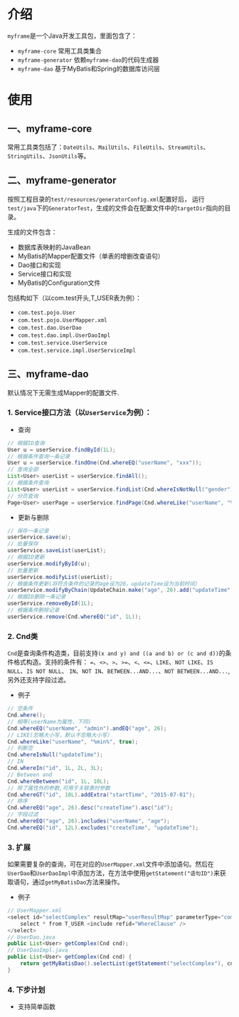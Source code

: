 # 介绍
`myframe`是一个Java开发工具包，里面包含了：
- `myframe-core`  常用工具类集合
- `myframe-generator`  依赖`myframe-dao`的代码生成器
- `myframe-dao`  基于MyBatis和Spring的数据库访问层

# 使用

## 一、myframe-core
常用工具类包括了：`DateUtils`、`MailUtils`、`FileUtils`、`StreamUtils`、`StringUtils`、`JsonUtils`等。

## 二、myframe-generator
按照工程目录的`test/resources/generatorConfig.xml`配置好后，
运行`test/java`下的`GeneratorTest`，生成的文件会在配置文件中的`targetDir`指向的目录。

生成的文件包含：
- 数据库表映射的JavaBean
- MyBatis的Mapper配置文件（单表的增删改查语句）
- Dao接口和实现
- Service接口和实现
- MyBatis的Configuration文件

包结构如下（以com.test开头,T_USER表为例）：
- `com.test.pojo.User`
- `com.test.pojo.UserMapper.xml`
- `com.test.dao.UserDao`
- `com.test.dao.impl.UserDaoImpl`
- `com.test.service.UserService`
- `com.test.service.impl.UserServiceImpl`

## 三、myframe-dao
默认情况下无需生成Mapper的配置文件.
### 1. Service接口方法（以`UserService`为例）：

- 查询

```Java
// 根据ID查询
User u = userService.findById(1L);
// 根据条件查询一条记录
User u = userService.findOne(Cnd.whereEQ("userName", "xxx"));
// 查询全部
List<User> userList = userService.findAll();
// 根据条件查询
List<User> userList = userService.findList(Cnd.whereIsNotNull("gender"));
// 分页查询
Page<User> userPage = userService.findPage(Cnd.whereLike("userName", "%admin%"), 1, 10);
```
- 更新与删除

```Java
// 保存一条记录
userService.save(u);
// 批量保存
userService.saveList(userList);
// 根据ID更新
userService.modifyById(u);
// 批量更新
userService.modifyList(userList);
// 根据条件更新(将符合条件的记录的age设为26，updateTime设为当前时间）
userService.modifyByChain(UpdateChain.make("age", 26).add("updateTime", DateUtils.now()).whereIn("id", 1L, 2L, 3L);
// 根据ID删除一条记录
userService.removeById(1L);
// 根据条件删除记录
userService.remove(Cnd.whereEQ("id", 1L));
```
### 2. Cnd类
`Cnd`是查询条件构造类，目前支持`(x and y) and ((a and b) or (c and d))`的条件格式构造。支持的条件有：
`=`、`<>`、`>`、`>=`、`<`、`<=`、`LIKE`、`NOT LIKE`、`IS NULL`、`IS NOT NULL`、
`IN`、`NOT IN`、`BETWEEN...AND...`、`NOT BETWEEN...AND...`,另外还支持字段过滤。
- 例子
```Java
// 空条件
Cnd.where();
// 相等(userName为属性，下同)
Cnd.whereEQ("userName", "admin").andEQ("age", 26); 
// LIKE(忽略大小写，默认不忽略大小写）
Cnd.whereLike("userName", "%min%", true);
// 判断空
Cnd.whereIsNull("updateTime");
// IN
Cnd.whereIn("id", 1L, 2L, 3L);
// Between and
Cnd.whereBetween("id", 1L, 10L);
// 除了属性外的参数,可用于关联表时参数
Cnd.whereGT("id", 10L).addExtra("startTime", "2015-07-01");
// 排序
Cnd.whereEQ("age", 26).desc("createTime").asc("id");
// 字段过滤
Cnd.whereEQ("age", 26).includes("userName", "age");
Cnd.whereEQ("id", 12L).excludes("createTime", "updateTime");
```
### 3. 扩展
如果需要复杂的查询，可在对应的`UserMapper.xml`文件中添加语句。然后在`UserDao`和`UserDaoImpl`中添加方法，在方法中使用`getStatement("语句ID")`来获取语句，通过`getMyBatisDao`方法来操作。
- 例子
```Java
// UserMapper.xml	
<select id="selectComplex" resultMap="userResultMap" parameterType="com.myframe.dao.util.Cnd">
	select * from T_USER <include refid="WhereClause" />
</select>
// UserDao.java
public List<User> getComplex(Cnd cnd);
// UserDaoImpl.java
public List<User> getComplex(Cnd cnd) {
	return getMyBatisDao().selectList(getStatement("selectComplex"), cnd);
}
```

### 4. 下步计划
- 支持简单函数